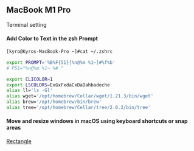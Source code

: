 ## MacBook M1 Pro

Terminal setting

#### Add Color to Text in the zsh Prompt

```sh
[kyro@Kyros-MacBook-Pro ~]#cat ~/.zshrc 

export PROMPT='%B%F{51}[%n@%m %1~]#%f%b'
# PS1="%n@%m %1~ %# "

export CLICOLOR=1
export LSCOLORS=ExGxFxdaCxDaDahbadeche
alias ll='ls -Gl'
alias wget='/opt/homebrew/Cellar/wget/1.21.3/bin/wget'
alias brew='/opt/homebrew/bin/brew'
alias tree='/opt/homebrew/Cellar/tree/2.0.2/bin/tree'
```

#### Move and resize windows in macOS using keyboard shortcuts or snap areas

[Rectangle](https://rectangleapp.com/)